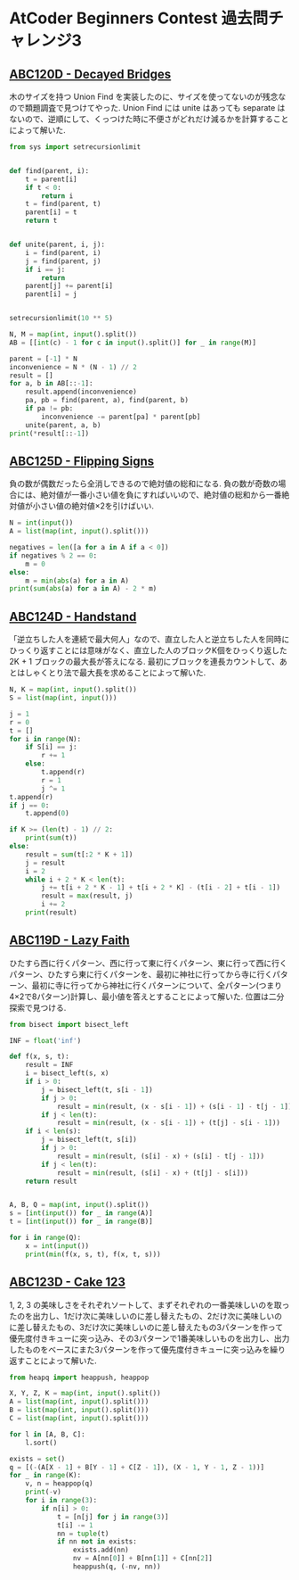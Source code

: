 # AtCoder Beginners Contest 過去問チャレンジ3

## [ABC120D - Decayed Bridges](https://atcoder.jp/contests/abc120/tasks/abc120_d)

木のサイズを持つ Union Find を実装したのに、サイズを使ってないのが残念なので類題調査で見つけてやった. Union Find には unite はあっても separate はないので、逆順にして、くっつけた時に不便さがどれだけ減るかを計算することによって解いた.

```python
from sys import setrecursionlimit


def find(parent, i):
    t = parent[i]
    if t < 0:
        return i
    t = find(parent, t)
    parent[i] = t
    return t


def unite(parent, i, j):
    i = find(parent, i)
    j = find(parent, j)
    if i == j:
        return
    parent[j] += parent[i]
    parent[i] = j


setrecursionlimit(10 ** 5)

N, M = map(int, input().split())
AB = [[int(c) - 1 for c in input().split()] for _ in range(M)]

parent = [-1] * N
inconvenience = N * (N - 1) // 2
result = []
for a, b in AB[::-1]:
    result.append(inconvenience)
    pa, pb = find(parent, a), find(parent, b)
    if pa != pb:
        inconvenience -= parent[pa] * parent[pb]
    unite(parent, a, b)
print(*result[::-1])
```

## [ABC125D - Flipping Signs](https://atcoder.jp/contests/abc125/tasks/abc125_d)

負の数が偶数だったら全消しできるので絶対値の総和になる. 負の数が奇数の場合には、絶対値が一番小さい値を負にすればいいので、絶対値の総和から一番絶対値が小さい値の絶対値×2を引けばいい.

```python
N = int(input())
A = list(map(int, input().split()))

negatives = len([a for a in A if a < 0])
if negatives % 2 == 0:
    m = 0
else:
    m = min(abs(a) for a in A)
print(sum(abs(a) for a in A) - 2 * m)
```

## [ABC124D - Handstand](https://atcoder.jp/contests/abc124/tasks/abc124_d)

「逆立ちした人を連続で最大何人」なので、直立した人と逆立ちした人を同時にひっくり返すことには意味がなく、直立した人のブロックK個をひっくり返した 2K + 1 ブロックの最大長が答えになる. 最初にブロックを連長カウントして、あとはしゃくとり法で最大長を求めることによって解いた.

```python
N, K = map(int, input().split())
S = list(map(int, input()))

j = 1
r = 0
t = []
for i in range(N):
    if S[i] == j:
        r += 1
    else:
        t.append(r)
        r = 1
        j ^= 1
t.append(r)
if j == 0:
    t.append(0)

if K >= (len(t) - 1) // 2:
    print(sum(t))
else:
    result = sum(t[:2 * K + 1])
    j = result
    i = 2
    while i + 2 * K < len(t):
        j += t[i + 2 * K - 1] + t[i + 2 * K] - (t[i - 2] + t[i - 1])
        result = max(result, j)
        i += 2
    print(result)
```

## [ABC119D - Lazy Faith](https://atcoder.jp/contests/abc119/tasks/abc119_d)

ひたすら西に行くパターン、西に行って東に行くパターン、東に行って西に行くパターン、ひたすら東に行くパターンを、最初に神社に行ってから寺に行くパターン、最初に寺に行ってから神社に行くパターンについて、全パターン(つまり4×2で8パターン)計算し、最小値を答えとすることによって解いた. 位置は二分探索で見つける.

```python
from bisect import bisect_left

INF = float('inf')

def f(x, s, t):
    result = INF
    i = bisect_left(s, x)
    if i > 0:
        j = bisect_left(t, s[i - 1])
        if j > 0:
            result = min(result, (x - s[i - 1]) + (s[i - 1] - t[j - 1]))
        if j < len(t):
            result = min(result, (x - s[i - 1]) + (t[j] - s[i - 1]))
    if i < len(s):
        j = bisect_left(t, s[i])
        if j > 0:
            result = min(result, (s[i] - x) + (s[i] - t[j - 1]))
        if j < len(t):
            result = min(result, (s[i] - x) + (t[j] - s[i]))
    return result


A, B, Q = map(int, input().split())
s = [int(input()) for _ in range(A)]
t = [int(input()) for _ in range(B)]

for i in range(Q):
    x = int(input())
    print(min(f(x, s, t), f(x, t, s)))
```

## [ABC123D - Cake 123](https://atcoder.jp/contests/abc123/tasks/abc123_d)

1, 2, 3 の美味しさをそれぞれソートして、まずそれぞれの一番美味しいのを取ったのを出力し、1だけ次に美味しいのに差し替えたもの、2だけ次に美味しいのに差し替えたもの、3だけ次に美味しいのに差し替えたもの3パターンを作って優先度付きキューに突っ込み、その3パターンで1番美味しいものを出力し、出力したものをベースにまた3パターンを作って優先度付きキューに突っ込みを繰り返すことによって解いた.

```python
from heapq import heappush, heappop

X, Y, Z, K = map(int, input().split())
A = list(map(int, input().split()))
B = list(map(int, input().split()))
C = list(map(int, input().split()))

for l in [A, B, C]:
    l.sort()

exists = set()
q = [(-(A[X - 1] + B[Y - 1] + C[Z - 1]), (X - 1, Y - 1, Z - 1))]
for _ in range(K):
    v, n = heappop(q)
    print(-v)
    for i in range(3):
        if n[i] > 0:
            t = [n[j] for j in range(3)]
            t[i] -= 1
            nn = tuple(t)
            if nn not in exists:
                exists.add(nn)
                nv = A[nn[0]] + B[nn[1]] + C[nn[2]]
                heappush(q, (-nv, nn))
```

